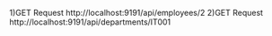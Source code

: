 1)GET Request
http://localhost:9191/api/employees/2
2)GET Request
http://localhost:9191/api/departments/IT001